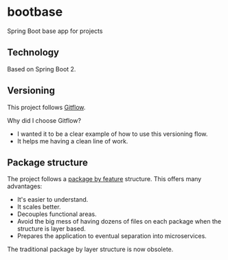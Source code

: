 # bootbase
Spring Boot base app for projects

## Technology

Based on Spring Boot 2.

## Versioning

This project follows [Gitflow](https://www.atlassian.com/git/tutorials/comparing-workflows/gitflow-workflow).

Why did I choose Gitflow?

* I wanted it to be a clear example of how to use this versioning flow.
* It helps me having a clean line of work.

## Package structure

The project follows a [package by feature](https://dzone.com/articles/package-by-layer-for-spring-projects-is-obsolete?edition=365203&utm_source=Daily%20Digest&utm_medium=email&utm_campaign=Daily%20Digest%202018-02-28) structure. This offers many advantages:

* It's easier to understand.
* It scales better.
* Decouples functional areas.
* Avoid the big mess of having dozens of files on each package when the structure is layer based.
* Prepares the application to eventual separation into microservices.

The traditional package by layer structure is now obsolete.
